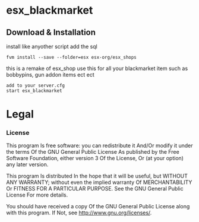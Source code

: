 # esx_blackmarket

## Download & Installation
install like anyother script add the sql 
```
fvm install --save --folder=esx esx-org/esx_shops
```
this is a remake of esx_shop  use this for all your blackmarket item such as bobbypins, gun addon items ect ect 

```
add to your server.cfg
start esx_blackmarket
```

# Legal
### License
This program Is free software: you can redistribute it And/Or modify it under the terms Of the GNU General Public License As published by the Free Software Foundation, either version 3 Of the License, Or (at your option) any later version.

This program Is distributed In the hope that it will be useful, but WITHOUT ANY WARRANTY; without even the implied warranty Of MERCHANTABILITY Or FITNESS FOR A PARTICULAR PURPOSE. See the GNU General Public License For more details.

You should have received a copy Of the GNU General Public License along with this program. If Not, see http://www.gnu.org/licenses/.
